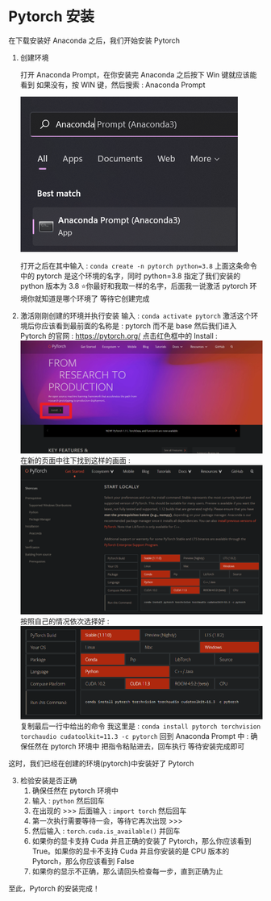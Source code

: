 # Pytorch 安装

在下载安装好 Anaconda 之后，我们开始安装 Pytorch

1. 创建环境
	
    打开 Anaconda Prompt，在你安装完 Anaconda 之后按下 Win 键就应该能看到
    如果没有，按 WIN 键，然后搜索 : Anaconda Prompt
	
    ![image-20220626165815333](https://raw.githubusercontent.com/Lucid1ty/images/main/picture/image-20220626165815333.png)
	
    打开之后在其中输入 : `conda create -n pytorch python=3.8`
    上面这条命令中的 pytorch 是这个环境的名字，同时 python=3.8 指定了我们安装的 python 版本为 3.8
    ⭐你最好和我取一样的名字，后面我一说激活 pytorch 环境你就知道是哪个环境了
    等待它创建完成
	
2. 激活刚刚创建的环境并执行安装
    输入 : `conda activate pytorch`
    激活这个环境后你应该看到最前面的名称是 : pytorch 而不是 base
    然后我们进入 Pytorch 的官网 : https://pytorch.org/
    点击红色框中的 Install :![image-20220626164616560](https://raw.githubusercontent.com/Lucid1ty/images/main/picture/image-20220626164616560.png)
    在新的页面中往下找到这样的画面 :![image-20220626164757985](https://raw.githubusercontent.com/Lucid1ty/images/main/picture/image-20220626164757985.png)
    按照自己的情况依次选择好 :
    ![image-20220626164926081](https://raw.githubusercontent.com/Lucid1ty/images/main/picture/image-20220626164926081.png)
    复制最后一行中给出的命令
    我这里是 : `conda install pytorch torchvision torchaudio cudatoolkit=11.3 -c pytorch`
    回到 Anaconda Prompt 中 :
    确保任然在 pytorch 环境中
    把指令粘贴进去，回车执行
    等待安装完成即可

这时，我们已经在创建的环境(pytorch)中安装好了 Pytorch

3. 检验安装是否正确
	1. 确保任然在 pytorch 环境中
	2. 输入 : `python` 然后回车
	3. 在出现的 >>> 后面输入 : `import torch` 然后回车
	4. 第一次执行需要等待一会，等待它再次出现 >>> 
	5. 然后输入 : `torch.cuda.is_available()` 并回车
	6. 如果你的显卡支持 Cuda 并且正确的安装了 Pytorch，那么你应该看到 True。如果你的显卡不支持 Cuda 并且你安装的是 CPU 版本的 Pytorch，那么你应该看到 False
	6. 如果你的显示不正确，那么请回头检查每一步，直到正确为止

至此，Pytorch 的安装完成！
